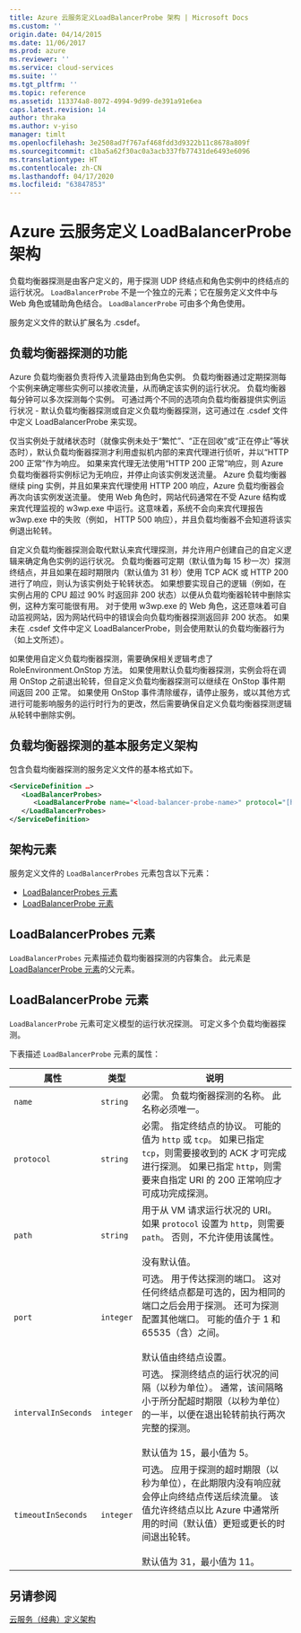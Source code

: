 ```yaml
---
title: Azure 云服务定义LoadBalancerProbe 架构 | Microsoft Docs
ms.custom: ''
origin.date: 04/14/2015
ms.date: 11/06/2017
ms.prod: azure
ms.reviewer: ''
ms.service: cloud-services
ms.suite: ''
ms.tgt_pltfrm: ''
ms.topic: reference
ms.assetid: 113374a8-8072-4994-9d99-de391a91e6ea
caps.latest.revision: 14
author: thraka
ms.author: v-yiso
manager: timlt
ms.openlocfilehash: 3e2508ad7f767af468fdd3d9322b11c8678a809f
ms.sourcegitcommit: c1ba5a62f30ac0a3acb337fb77431de6493e6096
ms.translationtype: HT
ms.contentlocale: zh-CN
ms.lasthandoff: 04/17/2020
ms.locfileid: "63847853"
---
```

# <a name="azure-cloud-services-definition-loadbalancerprobe-schema"></a>Azure 云服务定义 LoadBalancerProbe 架构
负载均衡器探测是由客户定义的，用于探测 UDP 终结点和角色实例中的终结点的运行状况。 `LoadBalancerProbe` 不是一个独立的元素；它在服务定义文件中与 Web 角色或辅助角色结合。 `LoadBalancerProbe` 可由多个角色使用。

服务定义文件的默认扩展名为 .csdef。

## <a name="the-function-of-a-load-balancer-probe"></a>负载均衡器探测的功能
Azure 负载均衡器负责将传入流量路由到角色实例。 负载均衡器通过定期探测每个实例来确定哪些实例可以接收流量，从而确定该实例的运行状况。 负载均衡器每分钟可以多次探测每个实例。 可通过两个不同的选项向负载均衡器提供实例运行状况 - 默认负载均衡器探测或自定义负载均衡器探测，这可通过在 .csdef 文件中定义 LoadBalancerProbe 来实现。

仅当实例处于就绪状态时（就像实例未处于“繁忙”、“正在回收”或“正在停止”等状态时），默认负载均衡器探测才利用虚拟机内部的来宾代理进行侦听，并以“HTTP 200 正常”作为响应。 如果来宾代理无法使用“HTTP 200 正常”响应，则 Azure 负载均衡器将实例标记为无响应，并停止向该实例发送流量。 Azure 负载均衡器继续 ping 实例，并且如果来宾代理使用 HTTP 200 响应，Azure 负载均衡器会再次向该实例发送流量。 使用 Web 角色时，网站代码通常在不受 Azure 结构或来宾代理监视的 w3wp.exe 中运行。这意味着，系统不会向来宾代理报告 w3wp.exe 中的失败（例如， HTTP 500 响应），并且负载均衡器不会知道将该实例退出轮转。

自定义负载均衡器探测会取代默认来宾代理探测，并允许用户创建自己的自定义逻辑来确定角色实例的运行状况。 负载均衡器可定期（默认值为每 15 秒一次）探测终结点，并且如果在超时期限内（默认值为 31 秒）使用 TCP ACK 或 HTTP 200 进行了响应，则认为该实例处于轮转状态。 如果想要实现自己的逻辑（例如，在实例占用的 CPU 超过 90% 时返回非 200 状态）以便从负载均衡器轮转中删除实例，这种方案可能很有用。 对于使用 w3wp.exe 的 Web 角色，这还意味着可自动监视网站，因为网站代码中的错误会向负载均衡器探测返回非 200 状态。 如果未在 .csdef 文件中定义 LoadBalancerProbe，则会使用默认的负载均衡器行为（如上文所述）。

如果使用自定义负载均衡器探测，需要确保相关逻辑考虑了 RoleEnvironment.OnStop 方法。 如果使用默认负载均衡器探测，实例会将在调用 OnStop 之前退出轮转，但自定义负载均衡器探测可以继续在 OnStop 事件期间返回 200 正常。 如果使用 OnStop 事件清除缓存，请停止服务，或以其他方式进行可能影响服务的运行时行为的更改，然后需要确保自定义负载均衡器探测逻辑从轮转中删除实例。

## <a name="basic-service-definition-schema-for-a-load-balancer-probe"></a>负载均衡器探测的基本服务定义架构
 包含负载均衡器探测的服务定义文件的基本格式如下。

```xml
<ServiceDefinition …>
   <LoadBalancerProbes>
      <LoadBalancerProbe name="<load-balancer-probe-name>" protocol="[http|tcp]" path="<uri-for-checking-health-status-of-vm>" port="<port-number>" intervalInSeconds="<interval-in-seconds>" timeoutInSeconds="<timeout-in-seconds>"/>
   </LoadBalancerProbes>
</ServiceDefinition>
```

## <a name="schema-elements"></a>架构元素
服务定义文件的 `LoadBalancerProbes` 元素包含以下元素：

- [LoadBalancerProbes 元素](#LoadBalancerProbes)
- [LoadBalancerProbe 元素](#LoadBalancerProbe)

##  <a name="loadbalancerprobes-element"></a><a name="LoadBalancerProbes"></a> LoadBalancerProbes 元素
`LoadBalancerProbes` 元素描述负载均衡器探测的内容集合。 此元素是 [LoadBalancerProbe 元素](#LoadBalancerProbe)的父元素。 

##  <a name="loadbalancerprobe-element"></a><a name="LoadBalancerProbe"></a> LoadBalancerProbe 元素
`LoadBalancerProbe` 元素可定义模型的运行状况探测。 可定义多个负载均衡器探测。 

下表描述 `LoadBalancerProbe` 元素的属性：

|属性|类型|说明|
| ------------------- | -------- | -----------------|
| `name`              | `string` | 必需。 负载均衡器探测的名称。 此名称必须唯一。|
| `protocol`          | `string` | 必需。 指定终结点的协议。 可能的值为 `http` 或 `tcp`。 如果已指定 `tcp`，则需要接收到的 ACK 才可完成进行探测。 如果已指定 `http`，则需要来自指定 URI 的 200 正常响应才可成功完成探测。|
| `path`              | `string` | 用于从 VM 请求运行状况的 URI。 如果 `protocol` 设置为 `http`，则需要 `path`。 否则，不允许使用该属性。<br /><br /> 没有默认值。|
| `port`              | `integer` | 可选。 用于传达探测的端口。 这对任何终结点都是可选的，因为相同的端口之后会用于探测。 还可为探测配置其他端口。 可能的值介于 1 和 65535（含）之间。<br /><br /> 默认值由终结点设置。|
| `intervalInSeconds` | `integer` | 可选。 探测终结点的运行状况的间隔（以秒为单位）。 通常，该间隔略小于所分配超时期限（以秒为单位）的一半，以便在退出轮转前执行两次完整的探测。<br /><br /> 默认值为 15，最小值为 5。|
| `timeoutInSeconds`  | `integer` | 可选。 应用于探测的超时期限（以秒为单位），在此期限内没有响应就会停止向终结点传送后续流量。 该值允许终结点以比 Azure 中通常所用的时间（默认值）更短或更长的时间退出轮转。<br /><br /> 默认值为 31，最小值为 11。|

## <a name="see-also"></a>另请参阅
[云服务（经典）定义架构](schema-csdef-file.md)